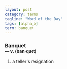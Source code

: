 ```yaml
---
layout: post
category: terms
tagline: "Word of the Day"
tags: [alpha_b]
term: banquet
---
```


<h3>Banquet<br/> <small>&mdash; v. (ban<span>&middot;</span>quet)</small></h3>
<p><ol>
<li>a teller's resignation</li>
</ol></p>
